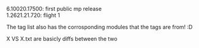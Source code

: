 6.10020.17500: first public mp release <br />
1.2621.21.720: flight 1

The tag list also has the corrosponding modules that the tags are from! :D

X VS X.txt are basicly diffs between the two
